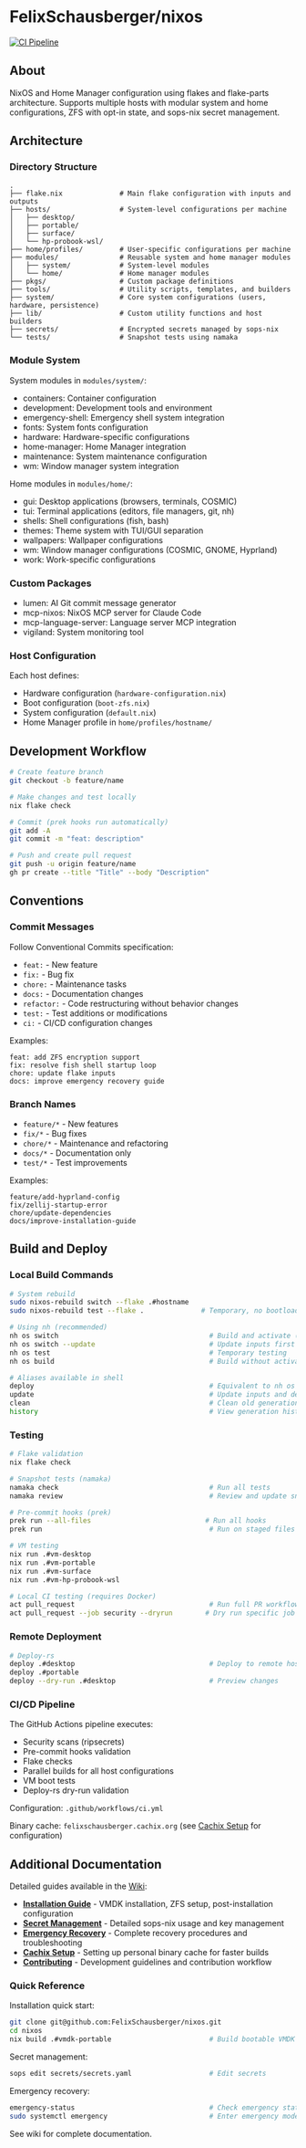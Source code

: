 # FelixSchausberger/nixos

[![CI Pipeline](https://github.com/FelixSchausberger/nixos/workflows/CI%20Pipeline/badge.svg)](https://github.com/FelixSchausberger/nixos/actions)

## About

NixOS and Home Manager configuration using flakes and flake-parts architecture. Supports multiple hosts with modular system and home configurations, ZFS with opt-in state, and sops-nix secret management.

## Architecture

### Directory Structure

```
.
├── flake.nix              # Main flake configuration with inputs and outputs
├── hosts/                 # System-level configurations per machine
│   ├── desktop/
│   ├── portable/
│   ├── surface/
│   └── hp-probook-wsl/
├── home/profiles/         # User-specific configurations per machine
├── modules/               # Reusable system and home manager modules
│   ├── system/            # System-level modules
│   └── home/              # Home manager modules
├── pkgs/                  # Custom package definitions
├── tools/                 # Utility scripts, templates, and builders
├── system/                # Core system configurations (users, hardware, persistence)
├── lib/                   # Custom utility functions and host builders
├── secrets/               # Encrypted secrets managed by sops-nix
└── tests/                 # Snapshot tests using namaka
```

### Module System

System modules in `modules/system/`:
- containers: Container configuration
- development: Development tools and environment
- emergency-shell: Emergency shell system integration
- fonts: System fonts configuration
- hardware: Hardware-specific configurations
- home-manager: Home Manager integration
- maintenance: System maintenance configuration
- wm: Window manager system integration

Home modules in `modules/home/`:
- gui: Desktop applications (browsers, terminals, COSMIC)
- tui: Terminal applications (editors, file managers, git, nh)
- shells: Shell configurations (fish, bash)
- themes: Theme system with TUI/GUI separation
- wallpapers: Wallpaper configurations
- wm: Window manager configurations (COSMIC, GNOME, Hyprland)
- work: Work-specific configurations

### Custom Packages

- lumen: AI Git commit message generator
- mcp-nixos: NixOS MCP server for Claude Code
- mcp-language-server: Language server MCP integration
- vigiland: System monitoring tool

### Host Configuration

Each host defines:
- Hardware configuration (`hardware-configuration.nix`)
- Boot configuration (`boot-zfs.nix`)
- System configuration (`default.nix`)
- Home Manager profile in `home/profiles/hostname/`

## Development Workflow

```bash
# Create feature branch
git checkout -b feature/name

# Make changes and test locally
nix flake check

# Commit (prek hooks run automatically)
git add -A
git commit -m "feat: description"

# Push and create pull request
git push -u origin feature/name
gh pr create --title "Title" --body "Description"
```

## Conventions

### Commit Messages

Follow Conventional Commits specification:

- `feat:` - New feature
- `fix:` - Bug fix
- `chore:` - Maintenance tasks
- `docs:` - Documentation changes
- `refactor:` - Code restructuring without behavior changes
- `test:` - Test additions or modifications
- `ci:` - CI/CD configuration changes

Examples:
```
feat: add ZFS encryption support
fix: resolve fish shell startup loop
chore: update flake inputs
docs: improve emergency recovery guide
```

### Branch Names

- `feature/*` - New features
- `fix/*` - Bug fixes
- `chore/*` - Maintenance and refactoring
- `docs/*` - Documentation only
- `test/*` - Test improvements

Examples:
```
feature/add-hyprland-config
fix/zellij-startup-error
chore/update-dependencies
docs/improve-installation-guide
```

## Build and Deploy

### Local Build Commands

```bash
# System rebuild
sudo nixos-rebuild switch --flake .#hostname
sudo nixos-rebuild test --flake .              # Temporary, no bootloader changes

# Using nh (recommended)
nh os switch                                     # Build and activate (includes Home Manager)
nh os switch --update                            # Update inputs first
nh os test                                       # Temporary testing
nh os build                                      # Build without activating

# Aliases available in shell
deploy                                           # Equivalent to nh os switch
update                                           # Update inputs and deploy
clean                                            # Clean old generations
history                                          # View generation history
```

### Testing

```bash
# Flake validation
nix flake check

# Snapshot tests (namaka)
namaka check                                     # Run all tests
namaka review                                    # Review and update snapshots

# Pre-commit hooks (prek)
prek run --all-files                            # Run all hooks
prek run                                         # Run on staged files

# VM testing
nix run .#vm-desktop
nix run .#vm-portable
nix run .#vm-surface
nix run .#vm-hp-probook-wsl

# Local CI testing (requires Docker)
act pull_request                                 # Run full PR workflow
act pull_request --job security --dryrun        # Dry run specific job
```

### Remote Deployment

```bash
# Deploy-rs
deploy .#desktop                                 # Deploy to remote host
deploy .#portable
deploy --dry-run .#desktop                       # Preview changes
```

### CI/CD Pipeline

The GitHub Actions pipeline executes:
- Security scans (ripsecrets)
- Pre-commit hooks validation
- Flake checks
- Parallel builds for all host configurations
- VM boot tests
- Deploy-rs dry-run validation

Configuration: `.github/workflows/ci.yml`

Binary cache: `felixschausberger.cachix.org` (see [Cachix Setup](../../wiki/Cachix-Setup) for configuration)

## Additional Documentation

Detailed guides available in the [Wiki](../../wiki):

- **[Installation Guide](../../wiki/Installation)** - VMDK installation, ZFS setup, post-installation configuration
- **[Secret Management](../../wiki/Secret-Management)** - Detailed sops-nix usage and key management
- **[Emergency Recovery](../../wiki/Emergency-Recovery)** - Complete recovery procedures and troubleshooting
- **[Cachix Setup](../../wiki/Cachix-Setup)** - Setting up personal binary cache for faster builds
- **[Contributing](../../wiki/Contributing)** - Development guidelines and contribution workflow

### Quick Reference

Installation quick start:
```bash
git clone git@github.com:FelixSchausberger/nixos.git
cd nixos
nix build .#vmdk-portable                        # Build bootable VMDK
```

Secret management:
```bash
sops edit secrets/secrets.yaml                   # Edit secrets
```

Emergency recovery:
```bash
emergency-status                                 # Check emergency status
sudo systemctl emergency                         # Enter emergency mode
```

See wiki for complete documentation.
